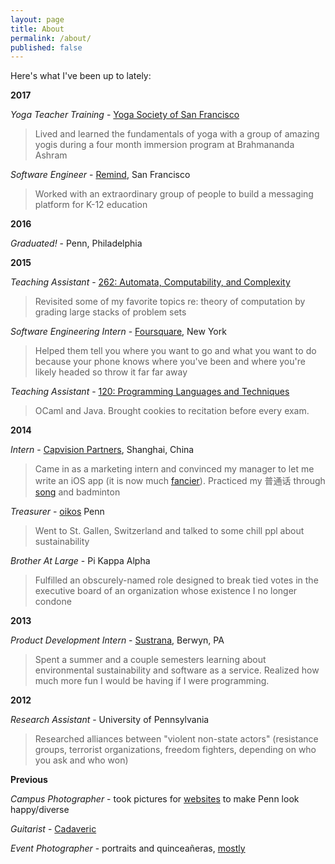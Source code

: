 ```yaml
---
layout: page
title: About
permalink: /about/
published: false 
---
```


Here's what I've been up to lately:

__2017__

_Yoga Teacher Training_ - [Yoga Society of San Francisco](http://yogasocietysanfrancisco.com/)

> Lived and learned the fundamentals of yoga with a group of amazing yogis during a four month immersion program at Brahmananda Ashram

_Software Engineer_ - [Remind](https://www.remind.com/), San Francisco

> Worked with an extraordinary group of people to build a messaging platform for K-12 education

__2016__

_Graduated!_ - Penn, Philadelphia

__2015__

_Teaching Assistant_ - [262: Automata, Computability, and Complexity](https://www.seas.upenn.edu/~cse262/)

> Revisited some of my favorite topics re: theory of computation by grading large stacks of problem sets

_Software Engineering Intern_ - [Foursquare](https://foursquare.com/about), New York

> Helped them tell you where you want to go and what you want to do because your phone knows where you've been and where you're likely headed so throw it far far away

_Teaching Assistant_ - [120: Programming Languages and Techniques](https://www.seas.upenn.edu/~cis120/current/)

> OCaml and Java. Brought cookies to recitation before every exam.

__2014__    

_Intern_ - [Capvision Partners](https://www.capvision.com/home/about_us), Shanghai, China

> Came in as a marketing intern and convinced my manager to let me write an iOS app (it is now much [fancier](https://www.capvision.com/app/download/)). Practiced my 普通话 through [song](https://www.youtube.com/watch?v=uDyo6IAnbVY) and badminton

_Treasurer_ - [oikos](https://oikos-international.org/) Penn

> Went to St. Gallen, Switzerland and talked to some chill ppl about sustainability

_Brother At Large_ - Pi Kappa Alpha

> Fulfilled an obscurely-named role designed to break tied votes in the executive board of an organization whose existence I no longer condone

__2013__

_Product Development Intern_ - [Sustrana](http://www.sustrana.com/about/), Berwyn, PA

> Spent a summer and a couple semesters learning about environmental sustainability and software as a service. Realized how much more fun I would be having if I were programming.

__2012__

_Research Assistant_ - University of Pennsylvania

> Researched alliances between "violent non-state actors" (resistance groups, terrorist organizations, freedom fighters, depending on who you ask and who won)

__Previous__

_Campus Photographer_ - took pictures for [websites](http://www.vpul.upenn.edu/) to make Penn look happy/diverse

_Guitarist_ - [Cadaveric](https://www.reverbnation.com/cadaveric)

_Event Photographer_ - portraits and quinceañeras, [mostly](https://www.flickr.com/photos/derickophoto/)
